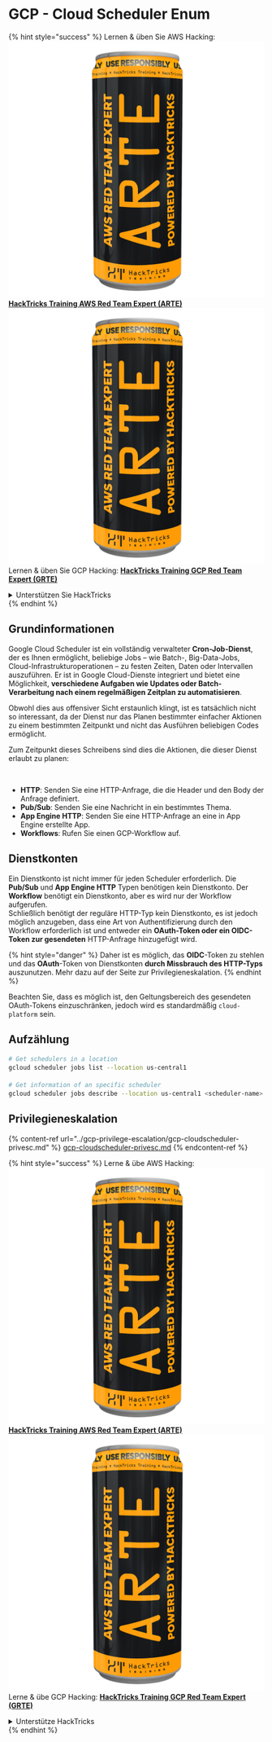 # GCP - Cloud Scheduler Enum

{% hint style="success" %}
Lernen & üben Sie AWS Hacking:<img src="../../../.gitbook/assets/image (1) (1) (1).png" alt="" data-size="line">[**HackTricks Training AWS Red Team Expert (ARTE)**](https://training.hacktricks.xyz/courses/arte)<img src="../../../.gitbook/assets/image (1) (1) (1).png" alt="" data-size="line">\
Lernen & üben Sie GCP Hacking: <img src="../../../.gitbook/assets/image (2).png" alt="" data-size="line">[**HackTricks Training GCP Red Team Expert (GRTE)**<img src="../../../.gitbook/assets/image (2).png" alt="" data-size="line">](https://training.hacktricks.xyz/courses/grte)

<details>

<summary>Unterstützen Sie HackTricks</summary>

* Überprüfen Sie die [**Abonnementpläne**](https://github.com/sponsors/carlospolop)!
* **Treten Sie der** 💬 [**Discord-Gruppe**](https://discord.gg/hRep4RUj7f) oder der [**Telegram-Gruppe**](https://t.me/peass) bei oder **folgen** Sie uns auf **Twitter** 🐦 [**@hacktricks\_live**](https://twitter.com/hacktricks_live)**.**
* **Teilen Sie Hacking-Tricks, indem Sie PRs an die** [**HackTricks**](https://github.com/carlospolop/hacktricks) und [**HackTricks Cloud**](https://github.com/carlospolop/hacktricks-cloud) GitHub-Repos senden.

</details>
{% endhint %}

## Grundinformationen

Google Cloud Scheduler ist ein vollständig verwalteter **Cron-Job-Dienst**, der es Ihnen ermöglicht, beliebige Jobs – wie Batch-, Big-Data-Jobs, Cloud-Infrastrukturoperationen – zu festen Zeiten, Daten oder Intervallen auszuführen. Er ist in Google Cloud-Dienste integriert und bietet eine Möglichkeit, **verschiedene Aufgaben wie Updates oder Batch-Verarbeitung nach einem regelmäßigen Zeitplan zu automatisieren**.

Obwohl dies aus offensiver Sicht erstaunlich klingt, ist es tatsächlich nicht so interessant, da der Dienst nur das Planen bestimmter einfacher Aktionen zu einem bestimmten Zeitpunkt und nicht das Ausführen beliebigen Codes ermöglicht.

Zum Zeitpunkt dieses Schreibens sind dies die Aktionen, die dieser Dienst erlaubt zu planen:

<figure><img src="../../../.gitbook/assets/image (347).png" alt="" width="563"><figcaption></figcaption></figure>

* **HTTP**: Senden Sie eine HTTP-Anfrage, die die Header und den Body der Anfrage definiert.
* **Pub/Sub**: Senden Sie eine Nachricht in ein bestimmtes Thema.
* **App Engine HTTP**: Senden Sie eine HTTP-Anfrage an eine in App Engine erstellte App.
* **Workflows**: Rufen Sie einen GCP-Workflow auf.

## Dienstkonten

Ein Dienstkonto ist nicht immer für jeden Scheduler erforderlich. Die **Pub/Sub** und **App Engine HTTP** Typen benötigen kein Dienstkonto. Der **Workflow** benötigt ein Dienstkonto, aber es wird nur der Workflow aufgerufen.\
Schließlich benötigt der reguläre HTTP-Typ kein Dienstkonto, es ist jedoch möglich anzugeben, dass eine Art von Authentifizierung durch den Workflow erforderlich ist und entweder ein **OAuth-Token oder ein OIDC-Token zur gesendeten** HTTP-Anfrage hinzugefügt wird.

{% hint style="danger" %}
Daher ist es möglich, das **OIDC**-Token zu stehlen und das **OAuth**-Token von Dienstkonten **durch Missbrauch des HTTP-Typs** auszunutzen. Mehr dazu auf der Seite zur Privilegieneskalation.
{% endhint %}

Beachten Sie, dass es möglich ist, den Geltungsbereich des gesendeten OAuth-Tokens einzuschränken, jedoch wird es standardmäßig `cloud-platform` sein.

## Aufzählung
```bash
# Get schedulers in a location
gcloud scheduler jobs list --location us-central1

# Get information of an specific scheduler
gcloud scheduler jobs describe --location us-central1 <scheduler-name>
```
## Privilegieneskalation

{% content-ref url="../gcp-privilege-escalation/gcp-cloudscheduler-privesc.md" %}
[gcp-cloudscheduler-privesc.md](../gcp-privilege-escalation/gcp-cloudscheduler-privesc.md)
{% endcontent-ref %}

{% hint style="success" %}
Lerne & übe AWS Hacking:<img src="../../../.gitbook/assets/image (1) (1) (1).png" alt="" data-size="line">[**HackTricks Training AWS Red Team Expert (ARTE)**](https://training.hacktricks.xyz/courses/arte)<img src="../../../.gitbook/assets/image (1) (1) (1).png" alt="" data-size="line">\
Lerne & übe GCP Hacking: <img src="../../../.gitbook/assets/image (2).png" alt="" data-size="line">[**HackTricks Training GCP Red Team Expert (GRTE)**<img src="../../../.gitbook/assets/image (2).png" alt="" data-size="line">](https://training.hacktricks.xyz/courses/grte)

<details>

<summary>Unterstütze HackTricks</summary>

* Überprüfe die [**Abonnementpläne**](https://github.com/sponsors/carlospolop)!
* **Tritt der** 💬 [**Discord-Gruppe**](https://discord.gg/hRep4RUj7f) oder der [**Telegram-Gruppe**](https://t.me/peass) bei oder **folge** uns auf **Twitter** 🐦 [**@hacktricks\_live**](https://twitter.com/hacktricks_live)**.**
* **Teile Hacking-Tricks, indem du PRs zu den** [**HackTricks**](https://github.com/carlospolop/hacktricks) und [**HackTricks Cloud**](https://github.com/carlospolop/hacktricks-cloud) GitHub-Repos einreichst.

</details>
{% endhint %}
